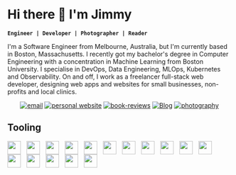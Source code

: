 # Hi there 👋 I'm Jimmy 

**`Engineer | Developer | Photographer | Reader `**

I'm a Software Engineer from Melbourne, Australia, but I'm currently based in Boston, Massachusetts. I recently got my bachelor's degree in Computer Engineering with a concentration in Machine Learning from Boston University. I specialise in DevOps, Data Engineering, MLOps, Kubernetes and Observability. On and off, I work as a freelancer full-stack web developer, designing web apps and websites for small businesses, non-profits and local clinics.

<p align="center">
  <a href="mailto:suij2003@gmail.com">
    <img alt="email" title="Email me" src="https://custom-icon-badges.demolab.com/badge/-suij2003@gmaill.com-red?style=for-the-badge&logo=mention&logoColor=white"/></a>
  <a href="https://www.jimmysway.com/">
    <img alt="personal website" title="Personal Website" src="https://custom-icon-badges.demolab.com/badge/-Personal%20Website-teal?style=for-the-badge&logo=Website&logoColor=white"/></a> 
  <a href="https://www.jimmysway.com/books">
    <img alt="book-reviews" title="Book Reviews" src="https://custom-icon-badges.demolab.com/badge/-Book%20Reviews-purple?style=for-the-badge&logo=book&logoSource=feather&logoColor=white"/></a> 
  <a href="https://www.jimmysway.com/blog">
    <img alt="Blog" title="Blog" src="https://custom-icon-badges.demolab.com/badge/-Blog-green?style=for-the-badge&logo=note&logoSource=feather&logoColor=white"/></a> 
  <a href="https://photography.jimmysway.com/">
    <img alt="photography" title="Photography" src="https://custom-icon-badges.demolab.com/badge/-Photography-orange?style=for-the-badge&logoSource=feather&logo=Camera&logoColor=white"/></a> 
</p>

## Tooling

<img align="left" width="30px" style="padding-right:10px;" src="https://cdn.jsdelivr.net/gh/devicons/devicon@latest/icons/python/python-original-wordmark.svg" />
<img align="left" width="30px" style="padding-right:10px;" src="https://cdn.jsdelivr.net/gh/devicons/devicon@latest/icons/kubernetes/kubernetes-original.svg" />
<img align="left" width="30px" style="padding-right:10px;" src="https://cdn.jsdelivr.net/gh/devicons/devicon@latest/icons/git/git-original.svg" />
<img align="left" width="30px" style="padding-right:10px;" src="https://cdn.jsdelivr.net/gh/devicons/devicon@latest/icons/java/java-original.svg" />
<img align="left" width="30px" style="padding-right:10px;" src="https://cdn.jsdelivr.net/gh/devicons/devicon@latest/icons/prometheus/prometheus-original.svg" />
<img align="left" width="30px" style="padding-right:10px;" src="https://cdn.jsdelivr.net/gh/devicons/devicon@latest/icons/docker/docker-original.svg" />
<img align="left" width="30px" style="padding-right:10px;" src="https://cdn.jsdelivr.net/gh/devicons/devicon@latest/icons/linux/linux-original.svg" />
<img align="left" width="30px" style="padding-right:10px;" src="https://cdn.jsdelivr.net/gh/devicons/devicon@latest/icons/grafana/grafana-original.svg" />
<img align="left" width="30px" style="padding-right:10px;" src="https://cdn.jsdelivr.net/gh/devicons/devicon@latest/icons/opentelemetry/opentelemetry-original.svg" />
<img align="left" width="30px" style="padding-right:10px;" src="https://cdn.jsdelivr.net/gh/devicons/devicon@latest/icons/svelte/svelte-original.svg" />
<img align="left" width="30px" style="padding-right:10px;" src="https://cdn.jsdelivr.net/gh/devicons/devicon@latest/icons/react/react-original.svg" />
<img align="left" width="30px" style="padding-right:10px;" src="https://cdn.jsdelivr.net/gh/devicons/devicon@latest/icons/nodejs/nodejs-original-wordmark.svg" />
<img align="left" width="30px" style="padding-right:10px;" src="https://cdn.jsdelivr.net/gh/devicons/devicon@latest/icons/terraform/terraform-original.svg" />
<img align="left" width="30px" style="padding-right:10px;" src="https://cdn.jsdelivr.net/gh/devicons/devicon@latest/icons/ansible/ansible-original.svg" />
<img align="left" width="30px" style="padding-right:10px;" src="https://cdn.jsdelivr.net/gh/devicons/devicon@latest/icons/bash/bash-original.svg" />
<img align="left" width="30px" style="padding-right:10px;" src="https://cdn.jsdelivr.net/gh/devicons/devicon@latest/icons/javascript/javascript-original.svg" />
          
                    
<!--
**jimmysway/jimmysway** is a ✨ _special_ ✨ repository because its `README.md` (this file) appears on your GitHub profile.

Hi I
Here are some ideas to get you started:

- 🔭 I’m currently working on ...
- 🌱 I’m currently learning ...
- 👯 I’m looking to collaborate on ...
- 🤔 I’m looking for help with ...
- 💬 Ask me about ...
- 📫 How to reach me: ...
- 😄 Pronouns: ...
- ⚡ Fun fact: ...
-->

